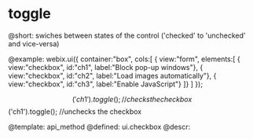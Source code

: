toggle
=============



@short:
	swiches between states of the control ('checked' to 'unchecked' and vice-versa)

@example:
webix.ui({
    container:"box",
    cols:[
        { view:"form", elements:[
            { view:"checkbox", id:"ch1", label:"Block pop-up windows"},
            { view:"checkbox", id:"ch2", label:"Load images automatically"},
            { view:"checkbox", id:"ch3", label:"Enable JavaScript"} 
        ]}
    ]
});
 
$$('ch1').toggle(); //checks the checkbox
$$('ch1').toggle(); //unchecks the checkbox


@template:	api_method
@defined:	ui.checkbox	
@descr:


